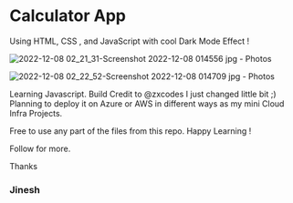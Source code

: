 # Calculator App
Using HTML, CSS , and JavaScript with cool Dark Mode Effect ! 

![2022-12-08 02_21_31-Screenshot 2022-12-08 014556 jpg ‎- Photos](https://user-images.githubusercontent.com/85137150/206384453-582465b4-a6ae-49da-b61e-0431ac1ba467.png)

![2022-12-08 02_22_52-Screenshot 2022-12-08 014709 jpg ‎- Photos](https://user-images.githubusercontent.com/85137150/206384525-8e63210b-1de9-4ebb-a0de-d5612027f7c4.png)


Learning Javascript. Build Credit to @zxcodes
I just changed little bit ;)
Planning to deploy it on Azure or AWS in different ways as my mini Cloud Infra Projects. 

Free to use any part of the files from this repo. Happy Learning ! 

Follow for more. 

Thanks   
### Jinesh 


